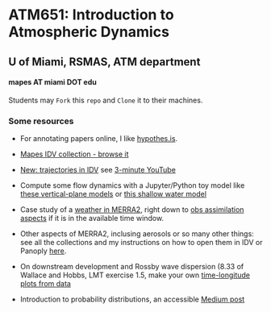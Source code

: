# ATM651: Introduction to Atmospheric Dynamics
## U of Miami, RSMAS, ATM department 
#### mapes AT miami DOT edu

Students may `Fork` this `repo` and `Clone` it to their machines. 

### Some resources 

* For annotating papers online, I like [hypothes.is](http://hypothes.is).

* [Mapes IDV collection - browse it](https://weather.rsmas.miami.edu/repository/entry/show?entryid=115a4ff0-10de-4fba-86d7-66cd42d6d8de)

* [New: trajectories in IDV](https://ams.confex.com/ams/98Annual/webprogram/Paper337280.html) see [3-minute YouTube](https://www.youtube.com/watch?v=m0DwH--5GP8)

* Compute some flow dynamics with a Jupyter/Python toy model like [these vertical-plane models](https://github.com/ATMOcanes/ATM663_convection_meso/tree/master/Resources/Notebooks) or [this shallow water model](https://github.com/ATMOcanes/ATM651_IntroAtmDynamics/blob/master/Notebooks/SWEmodel.ipynb)

* Case study of a [weather in MERRA2](https://fluid.nccs.nasa.gov/reanalysis/classic_merra2/?one_click=1&tau=15&stream=MERRA2&level=0&region=usa&fcst=19930313&field=ptype), right down to [obs assimilation aspects](http://weather.rsmas.miami.edu/repository/entry/show?entryid=8f4d8443-54ed-419b-a74b-fb0c6ace4daf) if it is in the available time window. 

* Other aspects of MERRA2, inclusing aerosols or so many other things: see all the collections and my instructions on how to open them in IDV or Panoply [here](https://hyp.is/NuATNvQBEemtxQPBlKyywQ/gmao.gsfc.nasa.gov/pubs/docs/Bosilovich785.pdf).

* On downstream development and Rossby wave dispersion (8.33 of Wallace and Hobbs, LMT exercise 1.5, make your own [time-longitude plots from data](https://www.esrl.noaa.gov/psd/map/time_plot/)

* Introduction to probability distributions, an accessible [Medium post](https://medium.com/cantors-paradise/the-waiting-paradox-an-intro-to-probability-distributions-97c0aedb8c1)
  

